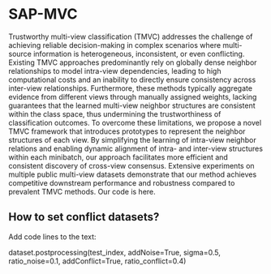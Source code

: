 # SAP-MVC

Trustworthy multi-view classification (TMVC) addresses the challenge of achieving reliable decision-making in complex scenarios where multi-source information is heterogeneous, inconsistent, or even conflicting. Existing TMVC approaches predominantly rely on globally dense neighbor relationships to model intra-view dependencies, leading to high computational costs and an inability to directly ensure consistency across inter-view relationships. Furthermore, these methods typically aggregate evidence from different views through manually assigned weights, lacking guarantees that the learned multi-view neighbor structures are consistent within the class space, thus undermining the trustworthiness of classification outcomes. To overcome these limitations, we propose a novel TMVC framework that introduces prototypes to represent the neighbor structures of each view. By simplifying the learning of intra-view neighbor relations and enabling dynamic alignment of intra- and inter-view structures within each minibatch, our approach facilitates more efficient and consistent discovery of cross-view consensus. Extensive experiments on multiple public multi-view datasets demonstrate that our method achieves competitive downstream performance and robustness compared to prevalent TMVC methods. Our code is here.

## How to set conflict datasets?

Add code lines to the text:

dataset.postprocessing(test_index, addNoise=True, sigma=0.5, ratio_noise=0.1, addConflict=True, ratio_conflict=0.4)
